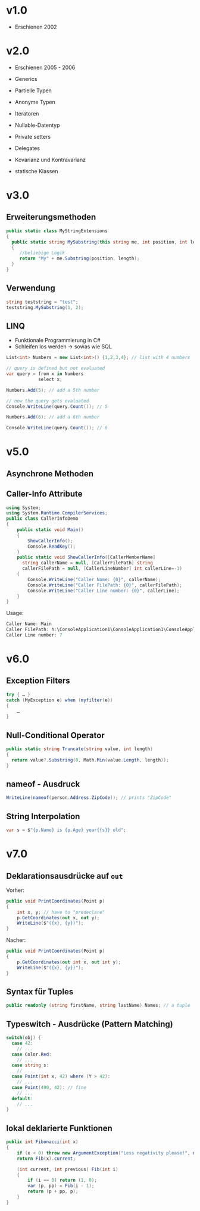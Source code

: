 # v1.0 

* Erschienen 2002

# v2.0

* Erschienen 2005 - 2006

* Generics
* Partielle Typen
* Anonyme Typen
* Iteratoren
* Nullable-Datentyp
* Private setters
* Delegates
* Kovarianz und Kontravarianz
* statische Klassen

# v3.0

## Erweiterungsmethoden

~~~csharp
public static class MyStringExtensions
{
  public static string MySubstring(this string me, int position, int length)
  {
     //beliebige Logik
     return "My" + me.Substring(position, length);
  }
}
~~~

## Verwendung

~~~csharp
string teststring = "test";
teststring.MySubstring(1, 2);
~~~

## LINQ

* Funktionale Programmierung in C#
* Schleifen los werden -> sowas wie SQL


~~~csharp
List<int> Numbers = new List<int>() {1,2,3,4}; // list with 4 numbers

// query is defined but not evaluated
var query = from x in Numbers
            select x;

Numbers.Add(5); // add a 5th number

// now the query gets evaluated
Console.WriteLine(query.Count()); // 5

Numbers.Add(6); // add a 6th number

Console.WriteLine(query.Count()); // 6
~~~

# v5.0

## Asynchrone Methoden

## Caller-Info Attribute

~~~csharp
using System;
using System.Runtime.CompilerServices;
public class CallerInfoDemo
{
    public static void Main()
    {
        ShowCallerInfo();
        Console.ReadKey();
    }
    public static void ShowCallerInfo([CallerMemberName] 
      string callerName = null, [CallerFilePath] string 
      callerFilePath = null, [CallerLineNumber] int callerLine=-1)
    {
        Console.WriteLine("Caller Name: {0}", callerName);
        Console.WriteLine("Caller FilePath: {0}", callerFilePath);
        Console.WriteLine("Caller Line number: {0}", callerLine);
    }
}
~~~

Usage:

~~~csharp
Caller Name: Main
Caller FilePath: h:\ConsoleApplication1\ConsoleApplication1\ConsoleApplication1\Class1.cs
Caller Line number: 7 
~~~

# v6.0

## Exception Filters

~~~csharp
try { … }
catch (MyException e) when (myfilter(e))
{
    …
}
~~~

## Null-Conditional Operator

~~~csharp
public static string Truncate(string value, int length)
{          
  return value?.Substring(0, Math.Min(value.Length, length));
}
~~~

## nameof - Ausdruck

~~~csharp
WriteLine(nameof(person.Address.ZipCode)); // prints "ZipCode"
~~~

## String Interpolation

~~~csharp
var s = $"{p.Name} is {p.Age} year{{s}} old";
~~~

# v7.0

## Deklarationsausdrücke auf `out`

Vorher:

~~~csharp
public void PrintCoordinates(Point p)
{
    int x, y; // have to "predeclare"
    p.GetCoordinates(out x, out y);
    WriteLine($"({x}, {y})");
}
~~~

Nacher:

~~~csharp
public void PrintCoordinates(Point p)
{
    p.GetCoordinates(out int x, out int y);
    WriteLine($"({x}, {y})");
}
~~~

## Syntax für Tuples

~~~csharp
public readonly (string firstName, string lastName) Names; // a tuple
~~~

## Typeswitch - Ausdrücke (Pattern Matching)

~~~csharp
switch(obj) {
  case 42:
    // ...
  case Color.Red:
    // ...
  case string s:
    // ...
  case Point(int x, 42) where (Y > 42):
    // ...
  case Point(490, 42): // fine
    // ...
  default:
    // ...
}

~~~

## lokal deklarierte Funktionen

~~~csharp
public int Fibonacci(int x)
{
    if (x < 0) throw new ArgumentException("Less negativity please!", nameof(x));
    return Fib(x).current;

    (int current, int previous) Fib(int i)
    {
        if (i == 0) return (1, 0);
        var (p, pp) = Fib(i - 1);
        return (p + pp, p);
    }
}
~~~
